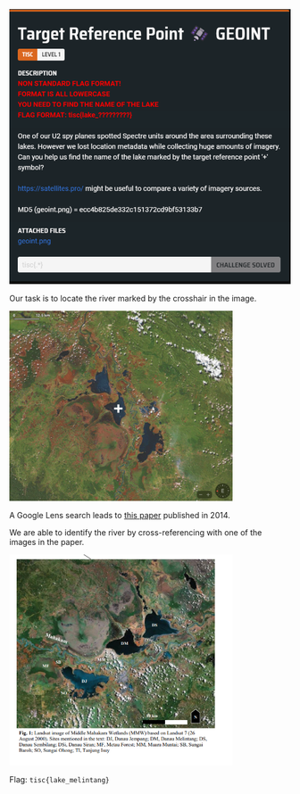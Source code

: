 <img src="images/challenge.png" width=600>

Our task is to locate the river marked by the crosshair in the image.  

<img src="src/geoint.png" width=400>

A Google Lens search leads to [this paper](https://www.ykrasi.org/wp-content/uploads/2021/04/Waterbird-Population-Dynamics-Kukila-2014-2-min-2.pdf) published in 2014.  

We are able to identify the river by cross-referencing with one of the images in the paper.  

<img src="images/river.png" width=400>
  
Flag: `tisc{lake_melintang}`